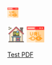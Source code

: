 [<img src="https://raw.githubusercontent.com/tempurl/test/main/url.png" width="25" />](https://tempurl.github.io/test/)

[<img src="https://raw.githubusercontent.com/tempurl/test/main/online-lernen.png" width="40" />](https://tempurl.github.io) [<img src="https://raw.githubusercontent.com/tempurl/test/main/url.png" width="40" />](https://tempurl.github.io/test/)

[Test PDF](https://docs.google.com/viewer?url=https://cdn-31.anonfiles.com/N2V1Z126u7/251ecab5-1624611317/test%20(1).pdf)
